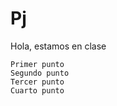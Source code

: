 # Pj
Hola, estamos en clase

    Primer punto
    Segundo punto
    Tercer punto
    Cuarto punto
    
